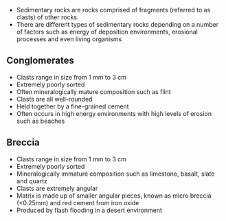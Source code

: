 - Sedimentary rocks are rocks comprised of fragments (referred to as clasts) of other rocks.
- There are different types of sedimentary rocks depending on a number of factors such as energy of deposition environments, erosional processes and even living organisms

## Conglomerates
- Clasts range in size from 1 mm to 3 cm
- Extremely poorly sorted
- Often mineralogically mature composition such as flint
- Clasts are all well-rounded
- Held together by a fine-grained cement
- Often occurs in high energy environments with high levels of erosion such as beaches

## Breccia
- Clasts range in size from 1 mm to 3 cm
- Extremely poorly sorted
- Mineralogically immature composition such as limestone, basalt, slate and quartz
- Clasts are extremely angular
- Matrix is made up of smaller angular pieces, known as micro breccia (<0.25mm) and red cement from iron oxide
- Produced by flash flooding in a desert environment
